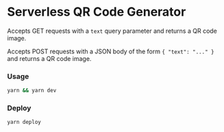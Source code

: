 # Serverless QR Code Generator

Accepts GET requests with a `text` query parameter and returns a QR code image.

Accepts POST requests with a JSON body of the form `{ "text": "..." }` and returns a QR code image.

### Usage

```bash
yarn && yarn dev
```

### Deploy

```bash
yarn deploy
```

